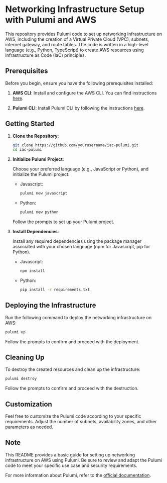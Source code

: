 # Networking Infrastructure Setup with Pulumi and AWS

This repository provides Pulumi code to set up networking infrastructure on AWS, including the creation of a Virtual Private Cloud (VPC), subnets, internet gateway, and route tables. The code is written in a high-level language (e.g., Python, TypeScript) to create AWS resources using Infrastructure as Code (IaC) principles.

## Prerequisites

Before you begin, ensure you have the following prerequisites installed:

1. **AWS CLI**: Install and configure the AWS CLI. You can find instructions [here](https://docs.aws.amazon.com/cli/latest/userguide/cli-configure-files.html).

2. **Pulumi CLI**: Install Pulumi CLI by following the instructions [here](https://www.pulumi.com/docs/get-started/install/).

## Getting Started

1. **Clone the Repository**:

   ```bash
   git clone https://github.com/yourusername/iac-pulumi.git
   cd iac-pulumi
   ```

2. **Initialize Pulumi Project**:

   Choose your preferred language (e.g., JavaScript or Python), and initialize the Pulumi project:

   - Javascript:

     ```bash
     pulumi new javascript
     ```

   - Python:

     ```bash
     pulumi new python
     ```

   Follow the prompts to set up your Pulumi project.

3. **Install Dependencies**:

   Install any required dependencies using the package manager associated with your chosen language (npm for Javascript, pip for Python).

   - Javascript:

     ```bash
     npm install
     ```

   - Python:

     ```bash
     pip install -r requirements.txt
     ```

## Deploying the Infrastructure

Run the following command to deploy the networking infrastructure on AWS:

```bash
pulumi up
```

Follow the prompts to confirm and proceed with the deployment.

## Cleaning Up

To destroy the created resources and clean up the infrastructure:

```bash
pulumi destroy
```

Follow the prompts to confirm and proceed with the destruction.

## Customization

Feel free to customize the Pulumi code according to your specific requirements. Adjust the number of subnets, availability zones, and other parameters as needed.

## Note

This README provides a basic guide for setting up networking infrastructure on AWS using Pulumi. Be sure to review and adapt the Pulumi code to meet your specific use case and security requirements.

For more information about Pulumi, refer to the [official documentation](https://www.pulumi.com/docs/).